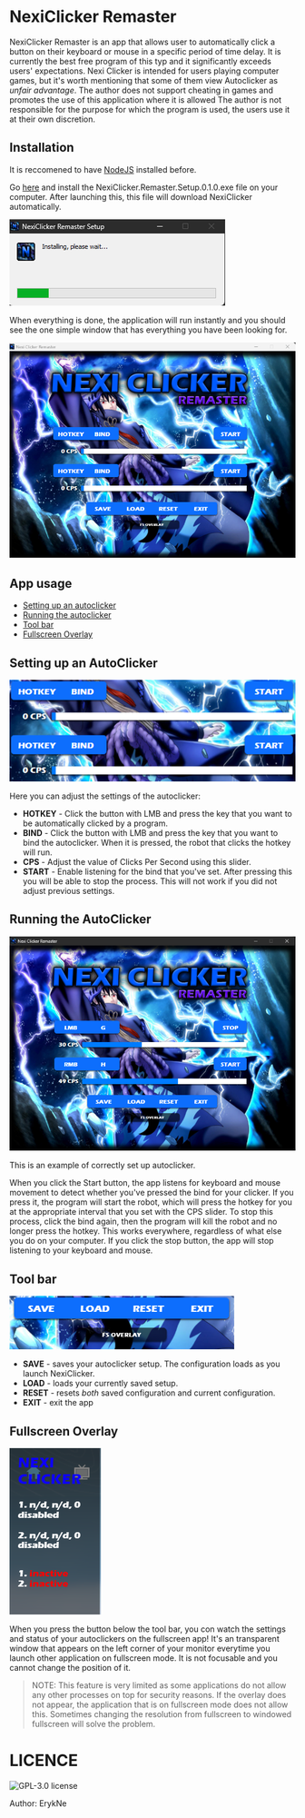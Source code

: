 # NexiClicker Remaster 

NexiClicker Remaster is an app that allows user to automatically click a button on their keyboard or mouse in a specific period of time delay.
It is currently the best free program of this typ and it significantly exceeds users' expectations.
Nexi Clicker is intended for users playing computer games, but it's worth mentioning that some of them view Autoclicker as _unfair advantage_. The author does not support cheating in games and promotes the use of this application where it is allowed
The author is not responsible for the purpose for which the program is used, the users use it at their own discretion.

## Installation

It is reccomened to have [NodeJS](https://nodejs.org/en/download/prebuilt-installer) installed before.

Go [here](https://github.com/ErykNe/NexiClicker-Remaster/releases/tag/v0.1.0) and install the NexiClicker.Remaster.Setup.0.1.0.exe file on your computer.
After launching this, this file will download NexiClicker automatically.

![](https://github.com/ErykNe/NexiClicker-Remaster/blob/021ffacad400c36d1fc59809d1d716fcdb206d28/screenshots/installer.png) 

When everything is done, the application will run instantly and you should see the one simple window that has everything you have been looking for.

![](https://github.com/ErykNe/NexiClicker-Remaster/blob/008197f8bc207368787af074e8575c8b7a43a92d/screenshots/first-launch.png)

## App usage



- [Setting up an autoclicker](#setting-up-an-autoclicker)
- [Running the autoclicker](#running-the-autoclicker)
- [Tool bar](#tool-bar)
- [Fullscreen Overlay](#fullscreen-overlay)



## Setting up an AutoClicker


![](https://github.com/ErykNe/NexiClicker-Remaster/blob/bc1f761aa34d5a74ae998eef36ffaf49739def03/screenshots/Autoclicker-settings.png)

Here you can adjust the settings of the autoclicker:
- **HOTKEY** - Click the button with LMB and press the key that you want to be automatically clicked by a program.
- **BIND** - Click the button with LMB and press the key that you want to bind the autoclicker. When it is pressed, the robot that clicks the hotkey will run.
- **CPS** - Adjust the value of Clicks Per Second using this slider.
- **START** - Enable listening for the bind that you've set. After pressing this you will be able to stop the process. This will not work if you did not adjust previous settings.


## Running the AutoClicker

![](https://github.com/ErykNe/NexiClicker-Remaster/blob/c3ce8ee84cbb4f4b5c07a6aea212666d4f9bcda6/screenshots/settings.png)

This is an example of correctly set up autoclicker. 

When you click the Start button, the app listens for keyboard and mouse movement to detect whether you've pressed the bind for your clicker. If you press it, the program will start the robot, which will press the hotkey for you at the appropriate interval that you set with the CPS slider. 
To stop this process, click the bind again, then the program will kill the robot and no longer press the hotkey.
This works everywhere, regardless of what else you do on your computer. If you click the stop button, the app will stop listening to your keyboard and mouse.

## Tool bar

![](https://github.com/ErykNe/NexiClicker-Remaster/blob/c3ce8ee84cbb4f4b5c07a6aea212666d4f9bcda6/screenshots/toolbar.png)

- **SAVE** - saves your autoclicker setup. The configuration loads as you launch NexiClicker. 
- **LOAD** - loads your currently saved setup.
- **RESET** - resets _both_ saved configuration and current configuration.
- **EXIT** - exit the app 

## Fullscreen Overlay

![](https://github.com/ErykNe/NexiClicker-Remaster/blob/274ddeaf247d51beed6d1c32cc8c59180ad50916/screenshots/overlay.png)

When you press the button below the tool bar, you con watch the settings and status of your autoclickers on the fullscreen app! 
It's an transparent window that appears on the left corner of your monitor everytime you launch other application on fullscreen mode. It is not focusable and you cannot change the position of it. 
> NOTE: This feature is very limited as some applications do not allow any other processes on top for security reasons. If the overlay does not appear, the application that is on fullscreen mode does not allow this. 
Sometimes changing the resolution from fullscreen to windowed fullscreen will solve the problem.

# LICENCE

![GPL-3.0 license](https://github.com/ErykNe/NexiClicker-Remaster/tree/main?tab=GPL-3.0-1-ov-file)


Author: ErykNe












